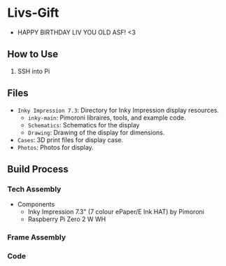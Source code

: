 # Livs-Gift
* HAPPY BIRTHDAY LIV YOU OLD ASF! <3

## How to Use
1. SSH into Pi

## Files
* `Inky Impression 7.3`: Directory for Inky Impression display resources.
    *  `inky-main`: Pimoroni libraires, tools, and example code.
    * `Schematics`: Schematics for the display
    * `Drawing`: Drawing of the display for dimensions.
* `Cases`: 3D print files for display case.
* `Photos`: Photos for display.

## Build Process

### Tech Assembly
* Components
  * Inky Impression 7.3" (7 colour ePaper/E Ink HAT) by Pimoroni
  * Raspberry Pi Zero 2 W WH

### Frame Assembly

### Code

